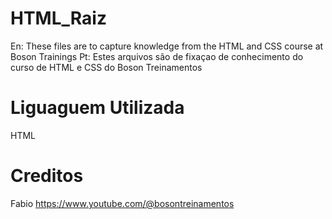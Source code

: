 # HTML_Raiz

En: These files are to capture knowledge from the HTML and CSS course at Boson Trainings
Pt: Estes arquivos são de fixaçao de conhecimento do curso de HTML e CSS do Boson Treinamentos

# Liguaguem Utilizada
HTML

# Creditos
Fabio
https://www.youtube.com/@bosontreinamentos

